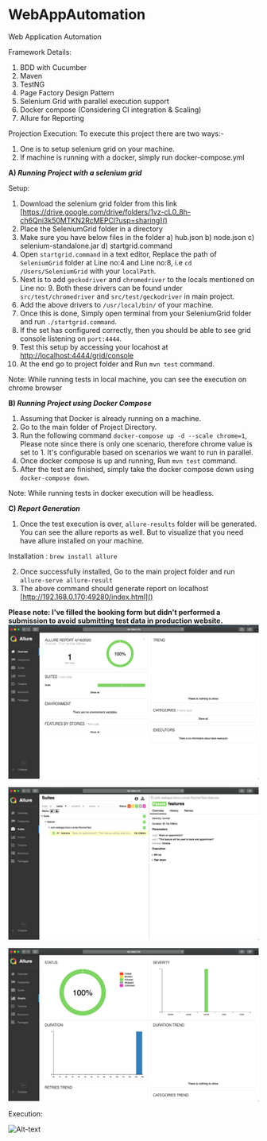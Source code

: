 # WebAppAutomation
Web Application Automation

Framework Details:
1) BDD with Cucumber
2) Maven
3) TestNG
4) Page Factory Design Pattern
5) Selenium Grid with parallel execution support
6) Docker compose (Considering CI integration & Scaling)
7) Allure for Reporting


Projection Execution:
To execute this project there are two ways:- 
1) One is to setup selenium grid on your machine.
2) If machine is running with a docker, simply run docker-compose.yml

**A) *Running Project with a selenium grid***

Setup:
1) Download the selenium grid folder from this link [https://drive.google.com/drive/folders/1vz-cL0_8h-ch6Qni3k50MTKN2RcMEPCl?usp=sharing]()
2) Place the SeleniumGrid folder in a directory
3) Make sure you have below files in the folder
    a) hub.json
    b) node.json
    c) selenium-standalone.jar
    d) startgrid.command    
4) Open `startgrid.command` in a text editor, Replace the path of `SeleniumGrid` folder at Line no:4 and Line no:8, i.e `cd /Users/SeleniumGrid` with your `localPath`.
5) Next is to add `geckodriver` and `chromedriver` to the locals mentioned on Line no: 9. Both these drivers can be found under `src/test/chromedriver` and `src/test/geckodriver` in main project.
6) Add the above drivers to `/usr/local/bin/` of your machine.
7) Once this is done, Simply open terminal from your SeleniumGrid folder and run `./startgrid.command`. 
8) If the set has configured correctly, then you should be able to see grid console listening on `port:4444`.
9) Test this setup by accessing your locahost at [http://localhost:4444/grid/console]()
10) At the end go to project folder and Run `mvn test` command.

Note: While running tests in local machine, you can see the execution on chrome browser


**B) *Running Project using Docker Compose***
1) Assuming that Docker is already running on a machine.
2) Go to the main folder of Project Directory.
3) Run the following command `docker-compose up -d --scale chrome=1`, Please note since there is only one scenario, therefore chrome value is set to 1. It's configurable based on scenarios we want to run in parallel.
4) Once docker compose is up and running, Run `mvn test` command.
5) After the test are finished, simply take the docker compose down using `docker-compose down`.

Note: While running tests in docker execution will be headless.

**C) *Report Generation***
1) Once the test execution is over, `allure-results` folder will be generated. You can see the allure reports as well. But to visualize that you need have allure installed on your machine.

Installation : `brew install allure`

2) Once successfully installed, Go to the main project folder and run `allure-serve allure-result`
3) The above command should generate report on localhost [http://192.168.0.170:49280/index.html]()

**Please note: I've filled the booking form but didn't performed a submission to avoid submitting test data in production website.**
![Alt text](report-images/IMG_1.png "Allure Report 1")

![Alt text](report-images/IMG_2.png "Allure Report 2")

![Alt text](report-images/IMG_3.png "Allure Report 3")

Execution:

![Alt-text](report-images/ExecutionVideo.gif)

